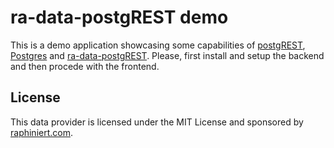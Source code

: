 # ra-data-postgREST demo

This is a demo application showcasing some capabilities of [postgREST](https://postgrest.org), [Postgres](https://www.postgresql.org) and [ra-data-postgREST](https://github.com/raphiniert-com/ra-data-postgrest). Please, first install and setup the backend and then procede with the frontend.

## License
This data provider is licensed under the MIT License and sponsored by [raphiniert.com](https://raphiniert.com).